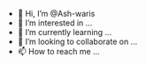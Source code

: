 - 👋 Hi, I’m @Ash-waris
- 👀 I’m interested in ...
- 🌱 I’m currently learning ...
- 💞️ I’m looking to collaborate on ...
- 📫 How to reach me ...

<!---
Ash-waris/Ash-waris is a ✨ special ✨ repository because its `README.md` (this file) appears on your GitHub profile.
You can click the Preview link to take a look at your changes.
--->

